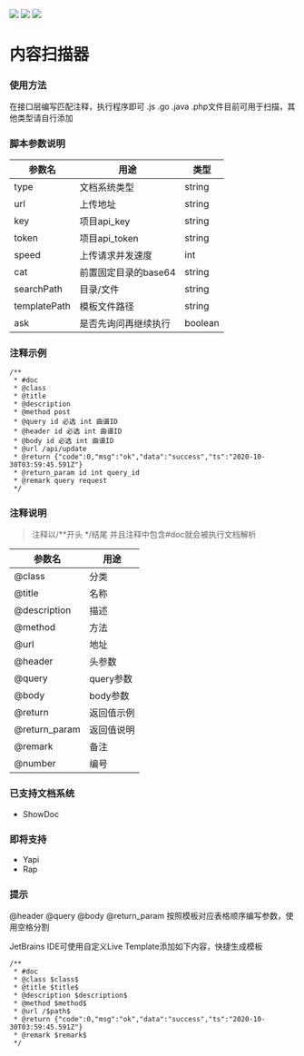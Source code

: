![](https://img.shields.io/github/stars/milkomeda-org/doc-scanner)
![](https://img.shields.io/github/issues/milkomeda-org/doc-scanner)
![](https://img.shields.io/github/license/milkomeda-org/doc-scanner)
# 内容扫描器
### 使用方法
在接口层编写匹配注释，执行程序即可
.js .go .java .php文件目前可用于扫描，其他类型请自行添加

### 脚本参数说明
| 参数名 | 用途     | 类型
|--------|----------|----------|
|type| 文档系统类型|string
|url| 上传地址|string
|key| 项目api_key|string
|token| 项目api_token|string
|speed| 上传请求并发速度|int
|cat| 前置固定目录的base64|string
|searchPath | 目录/文件|string
|templatePath| 模板文件路径|string
|ask| 是否先询问再继续执行|boolean

### 注释示例
```
/**
 * #doc
 * @class
 * @title
 * @description
 * @method post
 * @query id 必选 int 曲谱ID
 * @header id 必选 int 曲谱ID
 * @body id 必选 int 曲谱ID
 * @url /api/update
 * @return {"code":0,"msg":"ok","data":"success","ts":"2020-10-30T03:59:45.591Z"}
 * @return_param id int query_id
 * @remark query request
 */
```

### 注释说明
> 注释以/**开头 */结尾 并且注释中包含#doc就会被执行文档解析

| 参数名 | 用途     |
|--------|----------|
|@class| 分类
|@title| 名称
|@description| 描述
|@method| 方法
|@url| 地址
|@header| 头参数
|@query| query参数
|@body| body参数
|@return| 返回值示例
|@return_param| 返回值说明
|@remark| 备注
|@number| 编号

### 已支持文档系统
- ShowDoc

### 即将支持
- Yapi
- Rap


### 提示
@header @query @body @return_param 按照模板对应表格顺序编写参数，使用空格分割

JetBrains IDE可使用自定义Live Template添加如下内容，快捷生成模板
```
/**
 * #doc
 * @class $class$
 * @title $title$
 * @description $description$
 * @method $method$
 * @url /$path$
 * @return {"code":0,"msg":"ok","data":"success","ts":"2020-10-30T03:59:45.591Z"}
 * @remark $remark$
 */
```
